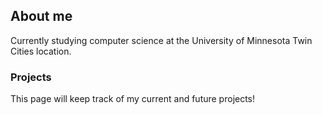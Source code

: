 ## About me

Currently studying computer science at the University of Minnesota Twin Cities location.

### Projects

This page will keep track of my current and future projects!

